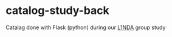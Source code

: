 # catalog-study-back
Catalag done with Flask (python) during our [L1NDA](https://www.l1nda.nl/) group study



